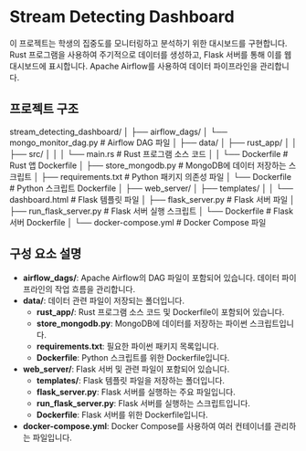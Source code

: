 # Stream Detecting Dashboard

이 프로젝트는 학생의 집중도를 모니터링하고 분석하기 위한 대시보드를 구현합니다. Rust 프로그램을 사용하여 주기적으로 데이터를 생성하고, Flask 서버를 통해 이를 웹 대시보드에 표시합니다. Apache Airflow를 사용하여 데이터 파이프라인을 관리합니다.

## 프로젝트 구조



stream_detecting_dashboard/
│
├── airflow_dags/
│   └── mongo_monitor_dag.py        # Airflow DAG 파일
│
├── data/
│   ├── rust_app/
│   │   ├── src/
│   │   │   └── main.rs              # Rust 프로그램 소스 코드
│   │   └── Dockerfile               # Rust 앱 Dockerfile
│   ├── store_mongodb.py             # MongoDB에 데이터 저장하는 스크립트
│   ├── requirements.txt              # Python 패키지 의존성 파일
│   └── Dockerfile                    # Python 스크립트 Dockerfile
│
├── web_server/
│   ├── templates/
│   │   └── dashboard.html           # Flask 템플릿 파일
│   ├── flask_server.py              # Flask 서버 파일
│   ├── run_flask_server.py          # Flask 서버 실행 스크립트
│   └── Dockerfile                   # Flask 서버 Dockerfile
│
└── docker-compose.yml               # Docker Compose 파일

## 구성 요소 설명

- **airflow_dags/**: Apache Airflow의 DAG 파일이 포함되어 있습니다. 데이터 파이프라인의 작업 흐름을 관리합니다.
- **data/**: 데이터 관련 파일이 저장되는 폴더입니다.
  - **rust_app/**: Rust 프로그램 소스 코드 및 Dockerfile이 포함되어 있습니다.
  - **store_mongodb.py**: MongoDB에 데이터를 저장하는 파이썬 스크립트입니다.
  - **requirements.txt**: 필요한 파이썬 패키지 목록입니다.
  - **Dockerfile**: Python 스크립트를 위한 Dockerfile입니다.
- **web_server/**: Flask 서버 및 관련 파일이 포함되어 있습니다.
  - **templates/**: Flask 템플릿 파일을 저장하는 폴더입니다.
  - **flask_server.py**: Flask 서버를 실행하는 주요 파일입니다.
  - **run_flask_server.py**: Flask 서버를 실행하는 스크립트입니다.
  - **Dockerfile**: Flask 서버를 위한 Dockerfile입니다.
- **docker-compose.yml**: Docker Compose를 사용하여 여러 컨테이너를 관리하는 파일입니다.
